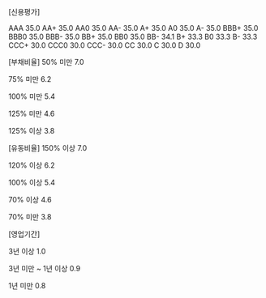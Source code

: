 [신용평가]

AAA				35.0
AA+				35.0
AA0				35.0
AA-				35.0
A+				35.0
A0				35.0
A-				35.0
BBB+				35.0
BBB0				35.0
BBB-				35.0
BB+				35.0
BB0				35.0
BB-				34.1
B+				33.3
B0				33.3
B-				33.3
CCC+				30.0
CCC0				30.0
CCC-				30.0
CC				30.0
C				30.0
D				30.0

[부채비율]
50%	미만		7.0 
				
75%	미만		6.2 
				
100%	미만		5.4 
				
125%	미만		4.6 
				
125%	이상		3.8 
				

[유동비율]
150%	이상		7.0 
				
120%	이상		6.2 
				
100%	이상		5.4 
				
70%	이상		4.6 
				
70%	미만		3.8 

				
[영업기간]

3년 이상			1.0 
				
3년 미만 ~	1년 이상	0.9 
				
1년 미만			0.8 